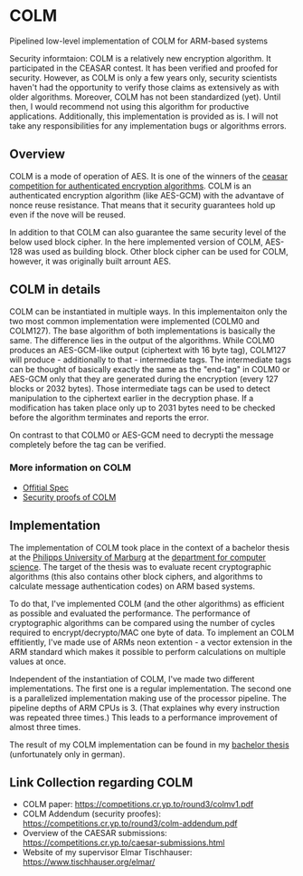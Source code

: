 # COLM
Pipelined low-level implementation of COLM for ARM-based systems

Security informtaion:
COLM is a relatively new encryption algorithm. It participated in the CEASAR contest. It has been verified and proofed for security.
However, as COLM is only a few years only, security scientists haven't had the opportunity to verify those claims as extensively as with older algorithms. Moreover, COLM has not been standardized (yet). Until then, I would recommend not using this algorithm for productive applications.
Additionally, this implementation is provided as is. I will not take any responsibilities for any implementation bugs or algorithms errors.

## Overview
COLM is a mode of operation of AES. It is one of the winners of the [ceasar competition for authenticated encryption algorithms](https://competitions.cr.yp.to/caesar.html).
COLM is an authenticated encryption algorithm (like AES-GCM) with the advantave of nonce reuse resistance. That means that it security guarantees hold up even if the nove will be reused.

In addition to that COLM can also guarantee the same security level of the below used block cipher. In the here implemented version of COLM, AES-128 was used as building block. Other block cipher can be used for COLM, however, it was originally built arrount AES.

## COLM in details
COLM can be instantiated in multiple ways. In this implementaiton only the two most common implementation were implemented (COLM0 and COLM127).
The base algorithm of both implementations is basically the same. The difference lies in the output of the algorithms.
While COLM0 produces an AES-GCM-like output (ciphertext with 16 byte tag), COLM127 will produce - additionally to that - intermediate tags.
The intermediate tags can be thought of basically exactly the same as the "end-tag" in COLM0 or AES-GCM only that they are generated during the encryption (every 127 blocks or 2032 bytes).
Those intermediate tags can be used to detect manipulation to the ciphertext earlier in the decryption phase. If a modification has taken place only up to 2031 bytes need to be checked before the algorithm terminates and reports the error.

On contrast to that COLM0 or AES-GCM need to decrypti the message completely before the tag can be verified.

### More information on COLM
- [Offitial Spec](https://competitions.cr.yp.to/round3/colmv1.pdf)
- [Security proofs of COLM](https://competitions.cr.yp.to/round3/colm-addendum.pdf)


## Implementation
The implementation of COLM took place in the context of a bachelor thesis at the [Philipps University of Marburg](https://uni-marburg.de) at the [department for computer science](https://www.uni-marburg.de/de/fb12). The target of the thesis was to evaluate recent cryptographic algorithms (this also contains other block ciphers, and algorithms to calculate message authentication codes) on ARM based systems.

To do that, I've implemented COLM (and the other algorithms) as efficient as possible and evaluated the performance. The performance of cryptographic algorithms can be compared using the number of cycles required to encrypt/decrypto/MAC one byte of data.
To implement an COLM effitiently, I've made use of ARMs neon extention - a vector extension in the ARM standard which makes it possible to perform calculations on multiple values at once.

Independent of the instantiation of COLM, I've made two different implementations. The first one is a regular implementation. The second one is a parallelized implementation making use of the processor pipeline. The pipeline depths of ARM CPUs is 3. (That explaines why every instruction was repeated three times.) This leads to a performance improvement of almost three times.

The result of my COLM implementation can be found in my [bachelor thesis](Thesis.pdf) (unfortunately only in german).

## Link Collection regarding COLM
- COLM paper: https://competitions.cr.yp.to/round3/colmv1.pdf
- COLM Addendum (security proofes): https://competitions.cr.yp.to/round3/colm-addendum.pdf
- Overview of the CAESAR submissions: https://competitions.cr.yp.to/caesar-submissions.html
- Website of my supervisor Elmar Tischhauser: https://www.tischhauser.org/elmar/ 
